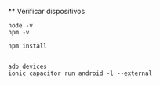
** Verificar dispositivos 

```
node -v
npm -v

npm install


adb devices
ionic capacitor run android -l --external 


```
